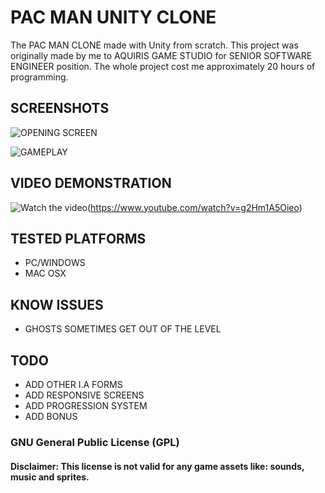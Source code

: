 # PAC MAN UNITY CLONE
The PAC MAN CLONE made with Unity from scratch. This project was originally made by me to AQUIRIS GAME STUDIO for SENIOR SOFTWARE ENGINEER position. The whole project cost me approximately 20 hours of programming.

## SCREENSHOTS

![OPENING SCREEN](https://i.imgur.com/PsjJvPU.png)

![GAMEPLAY](https://i.imgur.com/5tfyfSw.png)

## VIDEO DEMONSTRATION

![Watch the video](https://i.imgur.com/UmuCIs9.png)(https://www.youtube.com/watch?v=g2Hm1A5Oieo)


## TESTED PLATFORMS
- PC/WINDOWS
- MAC OSX

## KNOW ISSUES
- GHOSTS SOMETIMES GET OUT OF THE LEVEL

## TODO
- ADD OTHER I.A FORMS
- ADD RESPONSIVE SCREENS
- ADD PROGRESSION SYSTEM
- ADD BONUS

### GNU General Public License (GPL)
#### Disclaimer: This license is not valid for any game assets like: sounds, music and sprites.


